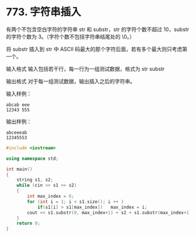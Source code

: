 # 773. 字符串插入

有两个不包含空白字符的字符串 str 和 substr，str 的字符个数不超过 10，substr 的字符个数为 3。（字符个数不包括字符串结尾处的 \0。）

将 substr 插入到 str 中 ASCII 码最大的那个字符后面，若有多个最大则只考虑第一个。

输入格式
输入包括若干行，每一行为一组测试数据，格式为
str substr

输出格式
对于每一组测试数据，输出插入之后的字符串。

输入样例：
```
abcab eee
12343 555
```
输出样例：
```
abceeeab
12345553
```

```c++
#include <iostream>

using namespace std;

int main()
{
    string s1, s2;
    while (cin >> s1 >> s2)
    {
        int max_index = 0;
        for (int i = 1; i < s1.size(); i ++ )
            if(s1[i] > s1[max_index])   max_index = i;
        cout << s1.substr(0, max_index+1) + s2 + s1.substr(max_index+1) <<endl;
    }
    return 0;
}
```
